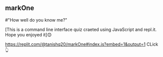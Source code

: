 ## markOne
#"How well do you know me?"

[This is a command line interface quiz craeted using JavaScript and repl.it. Hope you enjoyed it]😊

https://replit.com/@tanishq20/markOne#index.js?embed=1&output=1
CLick 👆
